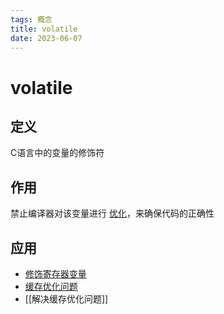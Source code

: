 ```yaml
---
tags: 概念
title: volatile
date: 2023-06-07
---
```

# volatile

## 定义

C语言中的变量的修饰符

## 作用

禁止编译器对该变量进行 [优化](编译器优化.md)，来确保代码的正确性

## 应用

- [修饰寄存器变量](volatile关键字一般用于修饰寄存器变量.md)
- [缓存优化问题](缓存优化问题.md)
- [[解决缓存优化问题]]
